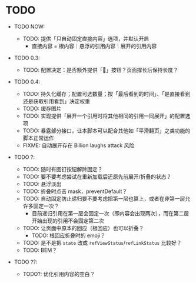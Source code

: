 # TODO

* TODO NOW:
  * TODO: 提供「只自动固定直接内容」选项，并默认开启
    * 直接内容 = 根内容｜悬浮的引用内容｜展开的引用内容

* TODO 0.3:
  * TODO: 配置决定：是否额外提供「🚫」按钮？页面撑长后保持长度？

* TODO 0.4:
  * TODO: 持久化缓存；配置可选数量；按「最后看到的时间」、「是直接看到还是获取引用看到」决定权重
  * TODO: 缓存图片
  * TODO: 实现提供「展开一个引用时将其他相同的引用一同展开」的配置选项
  * TODO: 暴露部分接口，让本脚本可以配合其他如「平滑翻页」之类功能的脚本正常运作
  * FIXME: 自动展开存在 Billion laughs attack 风险

* TODO ?:
  * TODO: 随时有图钉按钮解除固定？
  * TODO: 要不要考虑尝试在重新加载后还原先前展开/折叠的状态？
  * TODO: 悬浮淡出
  * TODO: 折叠时点击 mask，preventDefault？
  * TODO: 自动固定防止递归要不要考虑把第一层也算上，或者在非第一层允许多固定一次？
    * 目前递归引用在第一层会固定一次（即内容会出现两次），而在第二层开始出现的引用不会固定第二次
  * TODO: 让页面中原本的回应（根回应）也可以折叠？
    * TODO: 根回应折叠时的 emoji？
  * TODO: 是不是把 `state` 改成 `refViewStatus`/`refLinkStatus` 比较好？
  * TODO: BEM？

* TODO ??:
  * TODO?: 优化引用内容的空白？
